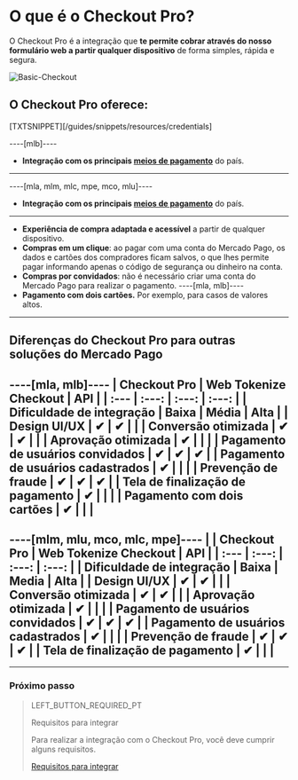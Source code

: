 # O que é o Checkout Pro?

O Checkout Pro é a integração que **te permite cobrar através do nosso formulário web a partir qualquer dispositivo** de forma simples, rápida e segura.

![Basic-Checkout](/images/web-payment-checkout/cho-introduction-br.png)


## O Checkout Pro oferece:

[TXTSNIPPET][/guides/snippets/resources/credentials]

----[mlb]----
* **Integração com os principais [meios de pagamento](https://www.mercadopago.com.br/ajuda/meios-de-pagamento-parcelamento_265)** do país.
------------
----[mla, mlm, mlc, mpe, mco, mlu]----
* **Integração com os principais [meios de pagamento](https://www.mercadopago[FAKER][URL][DOMAIN]/ayuda/medios-de-pago-cuotas-promociones_264)** do país.
------------
* **Experiência de compra adaptada e acessível** a partir de qualquer dispositivo.
* **Compras em um clique**: ao pagar com uma conta do Mercado Pago, os dados e cartões dos compradores ficam salvos, o que lhes permite pagar informando apenas o código de segurança ou dinheiro na conta.
* **Compras por convidados**: não é necessário criar uma conta do Mercado Pago para realizar o pagamento.
----[mla, mlb]----
* **Pagamento com dois cartões.** Por exemplo, para casos de valores altos.	 
------------

## Diferenças do Checkout Pro para outras soluções do Mercado Pago

----[mla, mlb]----
| Checkout Pro | Web Tokenize Checkout | API |
| :--- | :---: | :---: | :---: |
| Dificuldade de integração             | Baixa | Média | Alta |
| Design UI/UX                          | ✔ | ✔ |   |
| Conversão otimizada                   | ✔ | ✔ |   |
| Aprovação otimizada                   | ✔ |   |   |
| Pagamento de usuários convidados      | ✔ | ✔ | ✔ |
| Pagamento de usuários cadastrados     | ✔ |   |   |
| Prevenção de fraude                   | ✔ | ✔ | ✔ |
| Tela de finalização de pagamento      | ✔ |   |   |
| Pagamento com dois cartões            | ✔ |   |   |
------------
----[mlm, mlu, mco, mlc, mpe]----
|                                       | Checkout Pro | Web Tokenize Checkout | API |
| :--- | :---: | :---: | :---: |
| Dificuldade de integração             | Baixa | Media | Alta |
| Design UI/UX                          | ✔ | ✔ |   |
| Conversão otimizada                   | ✔ | ✔ |   |
| Aprovação otimizada                   | ✔ |   |   |
| Pagamento de usuários convidados      | ✔ | ✔ | ✔ |
| Pagamento de usuários cadastrados     | ✔ |   |   |
| Prevenção de fraude                   | ✔ | ✔ | ✔ |
| Tela de finalização de pagamento      | ✔ |   |   |
------------

---

### Próximo passo

> LEFT_BUTTON_REQUIRED_PT
>
> Requisitos para integrar
>
> Para realizar a integração com o Checkout Pro, você deve cumprir alguns requisitos.
>
> [Requisitos para integrar](https://www.mercadopago[FAKER][URL][DOMAIN]/developers/pt/guides/online-payments/checkout-pro/previous-requirements)
>

